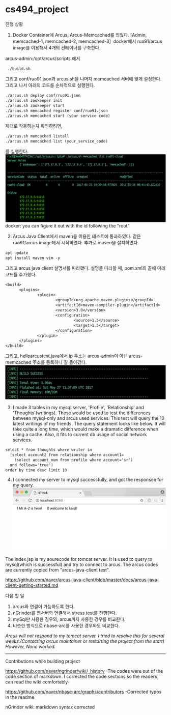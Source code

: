 # cs494_project

진행 상황
1. Docker Container에 Arcus, Arcus-Memcached를 띄웠다. [Admin, memcached-1, memcached-2, memcached-3]
  docker에서 ruo91/arcus image를 이용해서 4개의 컨테이너를 구축한다.
  
  arcus-admin:/opt/arcus/scripts 에서
  ```
  ./build.sh
  ```
  그리고 conf/ruo91.json과 arcus.sh을 나머지 memcached 서버에 맞게 설정한다.
  그리고 나서 아래의 코드를 순차적으로 실행한다.
  ```
  ./arcus.sh deploy conf/ruo91.json
  ./arcus.sh zookeeper init
  ./arcus.sh zookeeper start
  ./arcus.sh memcached register conf/ruo91.json
  ./arcus.sh memcached start (your service code)
  ```
  제대로 작동하는지 확인하려면,
  ```
  ./arcus.sh memcached listall
  ./arcus.sh memcached list (your_service_code)
  ```
  를 실행한다.
  ![arcus-list](./screenshots/arcus-list-cloud.png)
    docker: you can figure it out with the id following the "root"


2. Arcus Java Client에서 maven을 이용한 테스트에 통과하였다.
  같은 ruo91/arcus image에서 시작하였다.
  추가로 maven을 설치하였다.
  ```
  apt update
  apt install maven vim -y
  ```
  그리고 arcus java client 설명서를 따라했다.
  설명을 따라할 때, pom.xml의 끝에 아래 코드를 추가했다.
  ```
  <build>
        <plugins>
                <plugin>
                        <groupId>org.apache.maven.plugins</groupId>
                        <artifactId>maven-compiler-plugin</artifactId>
                        <version>3.0</version>
                        <configuration>
                                <source>1.5</source>
                                <target>1.5</target>
                        </configuration>
                </plugin>
        </plugins>
  </build>
  ```
  그리고, helloarcustest.java에서 ip 주소는 arcus-admin이 아닌 arcus-memcached 주소를 등록하니 잘 돌아갔다.
  ![arcus-mvn-test](./screenshots/arcus-test-build.png)
  
3. I made 3 tables in my mysql server, 'Profile', 'Relationship' and 'Thoughts'(writings). These would be used to test the differences between mysql-only and arcus used services. This test will query the 10 latest writings of my friends. The query statement looks like below. It will take quite a long time, which would make a dramatic difference when using a cache. Also, it fits to current db usage of social network services.
```
select * from thoughts where writer in
  (select account2 from relationship where account1=
    (select account_num from profile where account='sr')
  and follows='true')
order by time desc limit 10
```
4. I connected my server to mysql successfully, and got the responsce for my query.
![opened in chrome](https://github.com/hyunjongL/cs494_project/blob/master/mysql.png)

The index.jsp is my sourecode for tomcat server. It is used to query to mysql(which is successful) and try to connect to arcus. The arcus codes are currently copied from "arcus-java-client test".


https://github.com/naver/arcus-java-client/blob/master/docs/arcus-java-client-getting-started.md



다음 할 일
1. arcus와 연결이 가능하도록 한다.
2. nGrinder를 웹서버와 연결해서 stress test를 진행한다.
3. mySql만 사용한 경우와, arcus까지 사용한 경우를 비교한다.
4. 비슷한 방식으로 nbase-arc를 사용한 경우와도 비교한다.

*Arcus will not respond to my tomcat server. I tried to resolve this for several weeks.(Contacting arcus maintainer or restarting the project from the start) However, None worked.*

--------------------------------------------------------------------------
Contributions while building project

https://github.com/naver/ngrinder/wiki/_history
-The codes were out of the code section of markdown.
I corrected the code sections so the readers can read the wiki comfortably-

https://github.com/naver/nbase-arc/graphs/contributors
-Corrected typos in the readme

nGrinder wiki: markdown syntax corrected
